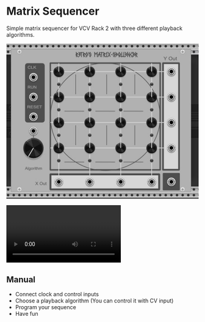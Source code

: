 # Matrix Sequencer

Simple matrix sequencer for VCV Rack 2 with three different playback algorithms.


![Panel front view](/.github/panel-view.JPG)

![Plugin demonstration](/.github/demo.mp4)


## Manual

 - Connect clock and control inputs
 - Choose a playback algorithm (You can control it with CV input)
 - Program your sequence
 - Have fun
